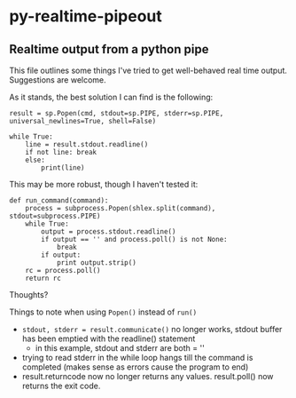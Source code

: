 # py-realtime-pipeout


## Realtime output from a python pipe

This file outlines some things I've tried to get well-behaved real time output.  Suggestions are welcome.

As it stands, the best solution I can find is the following:

```
result = sp.Popen(cmd, stdout=sp.PIPE, stderr=sp.PIPE, universal_newlines=True, shell=False)

while True:
    line = result.stdout.readline()
    if not line: break
    else:
        print(line)
```

This may be more robust, though I haven't tested it:

```
def run_command(command):
    process = subprocess.Popen(shlex.split(command), stdout=subprocess.PIPE)
    while True:
        output = process.stdout.readline()
        if output == '' and process.poll() is not None:
            break
        if output:
            print output.strip()
    rc = process.poll()
    return rc
```

Thoughts?

Things to note when using `Popen()` instead of `run()`

- `stdout, stderr = result.communicate()` no longer works, stdout buffer has been emptied with the readline() statement
  - in this example, stdout and stderr are both = ''
- trying to read stderr in the while loop hangs till the command is completed (makes sense as errors cause the program to end)
- result.returncode now no longer returns any values.  result.poll() now returns the exit code.
